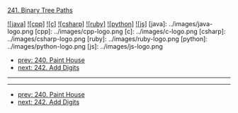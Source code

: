 [241. Binary Tree Paths](https://leetcode.com/problems/binary-tree-paths/)

[![java]](../java/241-binary-tree-paths.md)
[![cpp]](../cpp/241-binary-tree-paths.md)
[![c]](../c/241-binary-tree-paths.md)
[![csharp]](../csharp/241-binary-tree-paths.md)
[![ruby]](../ruby/241-binary-tree-paths.md)
[![python]](../python/241-binary-tree-paths.md)
[![js]](../js/241-binary-tree-paths.md)
[java]: ../images/java-logo.png
[cpp]: ../images/cpp-logo.png
[c]: ../images/c-logo.png
[csharp]: ../images/csharp-logo.png
[ruby]: ../images/ruby-logo.png
[python]: ../images/python-logo.png
[js]: ../images/js-logo.png

- [prev: 240. Paint House](240-paint-house.md)
- [next: 242. Add Digits](242-add-digits.md)

---


---

- [prev: 240. Paint House](240-paint-house.md)
- [next: 242. Add Digits](242-add-digits.md)
